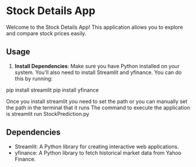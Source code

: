 # Stock Details App

Welcome to the Stock Details App! This application allows you to explore and compare stock prices easily.

## Usage

1. **Install Dependencies**: Make sure you have Python installed on your system. You'll also need to install Streamlit and yfinance. You can do this by running:
   
pip install streamlit
pip install yfinance

Once you install streamlit you need to set the path or you can manually set the path in the terminal that it runs 
The command to execute the application is 
streamlit run StockPrediction.py

## Dependencies

- Streamlit: A Python library for creating interactive web applications.
- yfinance: A Python library to fetch historical market data from Yahoo Finance.
